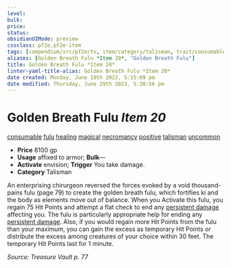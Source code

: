 ```yaml
---
level:
bulk:
price:
status:
obsidianUIMode: preview
cssclass: pf2e,pf2e-item
tags: [compendium/src/pf2e/tv, item/category/talisman, trait/consumable, trait/fulu, trait/healing, trait/magical, trait/necromancy, trait/positive, trait/talisman, trait/uncommon]
aliases: [Golden Breath Fulu *Item 20*, "Golden Breath Fulu"]
title: Golden Breath Fulu *Item 20*
linter-yaml-title-alias: Golden Breath Fulu *Item 20*
date created: Monday, June 19th 2023, 5:15:09 pm
date modified: Thursday, June 29th 2023, 5:30:56 pm
---
```


# Golden Breath Fulu *Item 20*

[consumable](rules/traits/consumable.md) [fulu](rules/traits/fulu-som.md) [healing](rules/traits/healing.md) [magical](rules/traits/magical.md) [necromancy](rules/traits/necromancy.md) [positive](rules/traits/positive.md) [talisman](rules/traits/talisman.md) [uncommon](rules/traits/uncommon.md)  

- **Price** 8100 gp
- **Usage** affixed to armor; **Bulk**—
- **Activate** envision; **Trigger** You take damage.
- **Category** Talisman

An enterprising chirurgeon reversed the forces evoked by a void thousand-pains fulu (page 79) to create the golden breath fulu, which fortifies ki and the body as elements move out of balance. When you Activate this fulu, you regain 75 Hit Points and attempt a flat check to end any [persistent damage](rules/conditions.md#Persistent%20Damage) affecting you. The fulu is particularly appropriate help for ending any [persistent damage](rules/conditions.md#Persistent%20Damage). Also, if you would regain more Hit Points from the fulu than your maximum, you can gain the excess as temporary Hit Points or distribute the excess among creatures of your choice within 30 feet. The temporary Hit Points last for 1 minute.

*Source: Treasure Vault p. 77*
